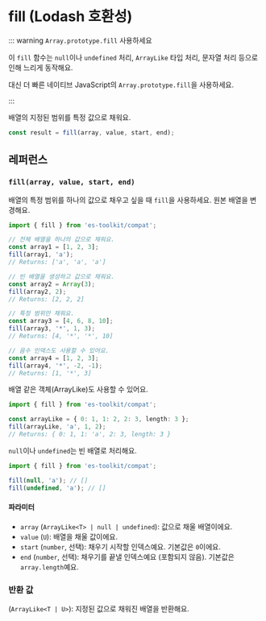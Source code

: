 # fill (Lodash 호환성)

::: warning `Array.prototype.fill` 사용하세요

이 `fill` 함수는 `null`이나 `undefined` 처리, `ArrayLike` 타입 처리, 문자열 처리 등으로 인해 느리게 동작해요.

대신 더 빠른 네이티브 JavaScript의 `Array.prototype.fill`을 사용하세요.

:::

배열의 지정된 범위를 특정 값으로 채워요.

```typescript
const result = fill(array, value, start, end);
```

## 레퍼런스

### `fill(array, value, start, end)`

배열의 특정 범위를 하나의 값으로 채우고 싶을 때 `fill`을 사용하세요. 원본 배열을 변경해요.

```typescript
import { fill } from 'es-toolkit/compat';

// 전체 배열을 하나의 값으로 채워요.
const array1 = [1, 2, 3];
fill(array1, 'a');
// Returns: ['a', 'a', 'a']

// 빈 배열을 생성하고 값으로 채워요.
const array2 = Array(3);
fill(array2, 2);
// Returns: [2, 2, 2]

// 특정 범위만 채워요.
const array3 = [4, 6, 8, 10];
fill(array3, '*', 1, 3);
// Returns: [4, '*', '*', 10]

// 음수 인덱스도 사용할 수 있어요.
const array4 = [1, 2, 3];
fill(array4, '*', -2, -1);
// Returns: [1, '*', 3]
```

배열 같은 객체(ArrayLike)도 사용할 수 있어요.

```typescript
import { fill } from 'es-toolkit/compat';

const arrayLike = { 0: 1, 1: 2, 2: 3, length: 3 };
fill(arrayLike, 'a', 1, 2);
// Returns: { 0: 1, 1: 'a', 2: 3, length: 3 }
```

`null`이나 `undefined`는 빈 배열로 처리해요.

```typescript
import { fill } from 'es-toolkit/compat';

fill(null, 'a'); // []
fill(undefined, 'a'); // []
```

#### 파라미터

- `array` (`ArrayLike<T> | null | undefined`): 값으로 채울 배열이에요.
- `value` (`U`): 배열을 채울 값이에요.
- `start` (`number`, 선택): 채우기 시작할 인덱스예요. 기본값은 `0`이에요.
- `end` (`number`, 선택): 채우기를 끝낼 인덱스예요 (포함되지 않음). 기본값은 `array.length`예요.

### 반환 값

(`ArrayLike<T | U>`): 지정된 값으로 채워진 배열을 반환해요.